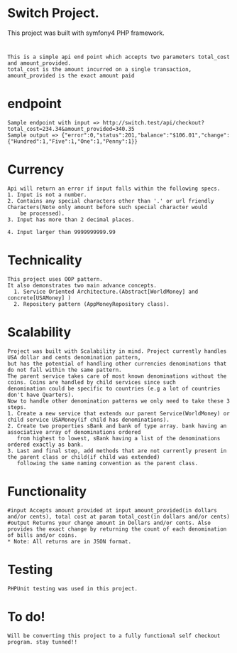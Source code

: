 # Switch Project.
This project was built with symfony4 PHP framework.
#
    This is a simple api end point which accepts two parameters total_cost and amount_provided.
    total_cost is the amount incurred on a single transaction, amount_provided is the exact amount paid

#   endpoint
    Sample endpoint with input => http://switch.test/api/checkout?total_cost=234.34&amount_provided=340.35
    Sample output => {"error":0,"status":201,"balance":"$106.01","change":{"Hundred":1,"Five":1,"One":1,"Penny":1}}

#   Currency
    Api will return an error if input falls within the following specs.
    1. Input is not a number.
    2. Contains any special characters other than '.' or url friendly Characters(Note only amount before such special character would
        be processed).
    3. Input has more than 2 decimal places.

    4. Input larger than 9999999999.99

#   Technicality
    This project uses OOP pattern.
    It also demonstrates two main advance concepts.
      1. Service Oriented Architecture.(Abstract[WorldMoney] and concrete[USAMoney] )
      2. Repository pattern (AppMoneyRepository class).

#   Scalability
    Project was built with Scalability in mind. Project currently handles USA dollar and cents denomination pattern,
    but has the potential of handling other currencies denominations that do not fall within the same pattern.
    The parent service takes care of most known denominations without the coins. Coins are handled by child services since such
    denomination could be specific to countries (e.g a lot of countries don't have Quarters).
    Now to handle other denomination patterns we only need to take these 3 steps.
    1. Create a new service that extends our parent Service(WorldMoney) or child service USAMoney(if child has denominations).
    2. Create two properties sBank and bank of type array. bank having an associative array of denominations ordered
       from highest to lowest, sBank having a list of the denominations ordered exactly as bank.
    3. Last and final step, add methods that are not currently present in the parent class or child(if child was extended)
       following the same naming convention as the parent class.


#   Functionality
    #input Accepts amount provided at input amount_provided(in dollars and/or cents), total cost at param total_cost(in dollars and/or cents)
    #output Returns your change amount in Dollars and/or cents. Also provides the exact change by returning the count of each denomination of bills and/or coins.
    * Note: All returns are in JSON format.

#   Testing
    PHPUnit testing was used in this project.

#   To do!
    Will be converting this project to a fully functional self checkout program. stay tunned!!

